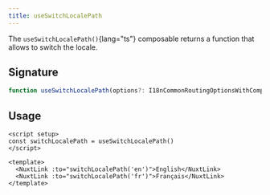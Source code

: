 ```yaml
---
title: useSwitchLocalePath
---
```


The `useSwitchLocalePath()`{lang="ts"} composable returns a function that allows to switch the locale.

## Signature

```ts
function useSwitchLocalePath(options?: I18nCommonRoutingOptionsWithComposable): (locale?: Locale) => string
```

## Usage

```vue
<script setup>
const switchLocalePath = useSwitchLocalePath()
</script>

<template>
  <NuxtLink :to="switchLocalePath('en')">English</NuxtLink>
  <NuxtLink :to="switchLocalePath('fr')">Français</NuxtLink>
</template>
```
